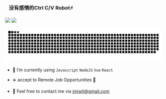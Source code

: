 ### &nbsp;&nbsp;&nbsp;没有感情的Ctrl C/V Robot⚡

![](https://github-readme-stats.vercel.app/api?username=EngMJ&show_icons=true&line_height=21&show_icons=true&theme=vue&hide_border=true)
![](https://github-readme-stats.vercel.app/api/top-langs/?username=EngMJ&show_icons=true&layout=compact&theme=vue&hide_border=true&hide=html,css)

![github contribution grid snake animation](https://raw.githubusercontent.com/EngMJ/EngMJ/main/output/github-contribution-grid-snake.svg)


* 🌱 I’m currently using `Javascript` `NodeJS` `Vue` `React`

* ✈️ accept to Remote Job Opportunities 🍻

* 👀 Feel free to contact me via jmjwlj@gmail.com

<!--
**EngMJ/EngMJ** is a ✨ _special_ ✨ repository because its `README.md` (this file) appears on your GitHub profile.

Here are some ideas to get you started:

- 🔭 I’m currently working on ...
- 🌱 I’m currently learning ...
- 👯 I’m looking to collaborate on ...
- 🤔 I’m looking for help with ...
- 💬 Ask me about ...
- 📫 How to reach me: ...
- 😄 Pronouns: ...
- ⚡ Fun fact: ...
-->
